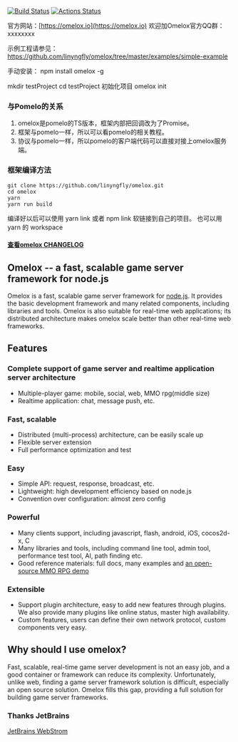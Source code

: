 
[![Build Status](https://travis-ci.org/node-omelox/omelox.svg?branch=master)](https://travis-ci.org/node-omelox/omelox)
[![Actions Status](https://github.com/linyngfly/omelox/workflows/ci/badge.svg?branch=master&event=push)](https://github.com/linyngfly/omelox/actions)

官方网站：[https://omelox.io](https://omelox.io)
欢迎加Omelox官方QQ群：xxxxxxxx


示例工程请参见：https://github.com/linyngfly/omelox/tree/master/examples/simple-example

手动安装：
npm install omelox -g

mkdir testProject
cd testProject
初始化项目
omelox init

### 与Pomelo的关系

1. omelox是pomelo的TS版本，框架内部把回调改为了Promise。
1. 框架与pomelo一样，所以可以看pomelo的相关教程。
1. 协议与pomelo一样，所以pomelo的客户端代码可以直接对接上omelox服务端。


### 框架编译方法

```
git clone https://github.com/linyngfly/omelox.git
cd omelox
yarn
yarn run build
```

编译好以后可以使用 yarn link 或者 npm link 软链接到自己的项目。
也可以用 yarn 的 workspace

#### [查看omelox CHANGELOG](CHANGELOG.md)

## Omelox -- a fast, scalable game server framework for node.js

Omelox is a fast, scalable game server framework for [node.js](http://nodejs.org).
It provides the basic development framework and many related components, including libraries and tools.
Omelox is also suitable for real-time web applications; its distributed architecture makes omelox scale better than other real-time web frameworks.

## Features

### Complete support of game server and realtime application server architecture

* Multiple-player game: mobile, social, web, MMO rpg(middle size)
* Realtime application: chat,  message push, etc.

### Fast, scalable

* Distributed (multi-process) architecture, can be easily scale up
* Flexible server extension
* Full performance optimization and test

### Easy

* Simple API: request, response, broadcast, etc.
* Lightweight: high development efficiency based on node.js
* Convention over configuration: almost zero config

### Powerful

* Many clients support, including javascript, flash, android, iOS, cocos2d-x, C
* Many libraries and tools, including command line tool, admin tool, performance test tool, AI, path finding etc.
* Good reference materials: full docs, many examples and [an open-source MMO RPG demo](https://github.com/NetEase/omelox/wiki/Introduction-to--Lord-of-Omelox)

### Extensible

* Support plugin architecture, easy to add new features through plugins. We also provide many plugins like online status, master high availability.
* Custom features, users can define their own network protocol, custom components very easy.

## Why should I use omelox?
Fast, scalable, real-time game server development is not an easy job, and a good container or framework can reduce its complexity.
Unfortunately, unlike web, finding a game server framework solution is difficult, especially an open source solution. Omelox fills this gap, providing a full solution for building game server frameworks.

### Thanks JetBrains

[JetBrains WebStrom](https://www.jetbrains.com/?from=omelox)

